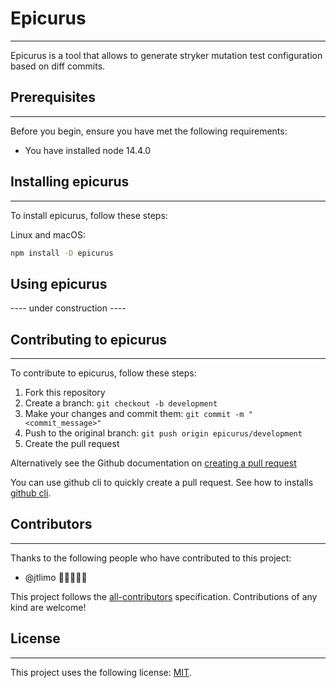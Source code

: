 # Epicurus
---
Epicurus is a tool that allows to generate stryker mutation test configuration based on diff commits.

## Prerequisites
---
Before you begin, ensure you have met the following requirements:

- You have installed node 14.4.0

## Installing epicurus
---
To install epicurus, follow these steps:

Linux and macOS:

```bash
npm install -D epicurus
```

## Using epicurus

---- under construction ----

## Contributing to epicurus
---

To contribute to epicurus, follow these steps:

1. Fork this repository
2. Create a branch: `git checkout -b development`
3. Make your changes and commit them: `git commit -m "<commit_message>"`
4. Push to the original branch: `git push origin epicurus/development`
5. Create the pull request

Alternatively see the Github documentation on [creating a pull request](https://www.notion.so/Getting-Started-00191f447d7f4e1fb0b29dd7022a0936#e4ab5acc6fde4916850215c3985792b9)

You can use github cli to quickly create a pull request.
See how to installs [github cli](https://github.com/cli/cli).

## Contributors
---
Thanks to the following people who have contributed to this project:

- @jtlimo 📖🐛👩🏻‍💻

This project follows the [all-contributors](https://allcontributors.org/) specification. Contributions of any kind are welcome!

## License
---
This project uses the following license: [MIT](https://github.com/jtlimo/epicurus/blob/master/LICENSE).
